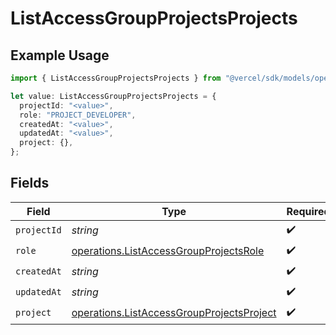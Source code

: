 # ListAccessGroupProjectsProjects

## Example Usage

```typescript
import { ListAccessGroupProjectsProjects } from "@vercel/sdk/models/operations/listaccessgroupprojects.js";

let value: ListAccessGroupProjectsProjects = {
  projectId: "<value>",
  role: "PROJECT_DEVELOPER",
  createdAt: "<value>",
  updatedAt: "<value>",
  project: {},
};
```

## Fields

| Field                                                                                                  | Type                                                                                                   | Required                                                                                               | Description                                                                                            |
| ------------------------------------------------------------------------------------------------------ | ------------------------------------------------------------------------------------------------------ | ------------------------------------------------------------------------------------------------------ | ------------------------------------------------------------------------------------------------------ |
| `projectId`                                                                                            | *string*                                                                                               | :heavy_check_mark:                                                                                     | N/A                                                                                                    |
| `role`                                                                                                 | [operations.ListAccessGroupProjectsRole](../../models/operations/listaccessgroupprojectsrole.md)       | :heavy_check_mark:                                                                                     | N/A                                                                                                    |
| `createdAt`                                                                                            | *string*                                                                                               | :heavy_check_mark:                                                                                     | N/A                                                                                                    |
| `updatedAt`                                                                                            | *string*                                                                                               | :heavy_check_mark:                                                                                     | N/A                                                                                                    |
| `project`                                                                                              | [operations.ListAccessGroupProjectsProject](../../models/operations/listaccessgroupprojectsproject.md) | :heavy_check_mark:                                                                                     | N/A                                                                                                    |